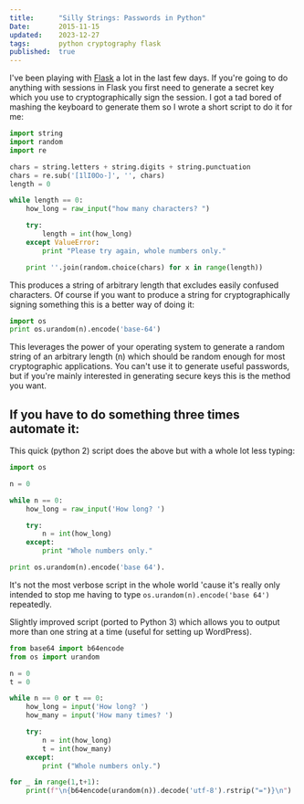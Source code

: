 ```yaml
---
title:      "Silly Strings: Passwords in Python"
Date:       2015-11-15
updated:    2023-12-27
tags:       python cryptography flask
published:  true
---
```


I've been playing with [Flask](http://flask.pocoo.org/) a lot in the last few days. If you're going to do anything with sessions in Flask you first need to generate a secret key which you use to cryptographically sign the session. I got a tad bored of mashing the keyboard to generate them so I wrote a short script to do it for me:

```python
import string
import random
import re

chars = string.letters + string.digits + string.punctuation
chars = re.sub('[1lI0Oo-]', '', chars)
length = 0

while length == 0:
    how_long = raw_input("how many characters? ")

    try:
        length = int(how_long)
    except ValueError:
        print "Please try again, whole numbers only."

    print ''.join(random.choice(chars) for x in range(length))
```

This produces a string of arbitrary length that excludes easily confused characters. Of course if you want to produce a string for cryptographically signing something this is a better way of doing it:

```python
import os
print os.urandom(n).encode('base-64')
```

This leverages the power of your operating system to generate a random string of an arbitrary length (n) which should be random enough for most cryptographic applications. You can't use it to generate useful passwords, but if you're mainly interested in generating secure keys this is the method you want.

## If you have to do something three times automate it:

This quick (python 2) script does the above but with a whole lot less typing:

```python
import os

n = 0

while n == 0:
    how_long = raw_input('How long? ')

    try:
        n = int(how_long)
    except:
        print "Whole numbers only."

print os.urandom(n).encode('base 64').
```

It's not the most verbose script in the whole world 'cause it's really only intended to stop me having to type `os.urandom(n).encode('base 64')` repeatedly.

Slightly improved script (ported to Python 3) which allows you to output more than one string at a time (useful for setting up WordPress).

```python
from base64 import b64encode
from os import urandom

n = 0
t = 0

while n == 0 or t == 0:
    how_long = input('How long? ')
    how_many = input('How many times? ')

    try:
        n = int(how_long)
        t = int(how_many)
    except:
        print ("Whole numbers only.")

for _ in range(1,t+1):
    print(f"\n{b64encode(urandom(n)).decode('utf-8').rstrip("=")}\n")
```
